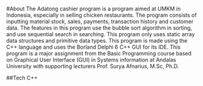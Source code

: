 #About
The Adatong cashier program is a program aimed at UMKM in Indonesia,
especially in selling chicken restaurants. The program consists of inputting material stock, sales, payments,
transaction history and customer data. The features in this program use the bubble sort algorithm in sorting, 
and use sequential search in searching. This program only uses static array data structures and primitive data types. 
This program is made using the C++ language and uses the Borland Delphi 6 C++ GUI for its IDE. This program is 
a major assignment from the Basic Programming course based on Graphical User Interface (GUI) in Systems information 
at Andalas University with supporting lecturers Prof. Surya Afnarius, M.Sc, Ph.D.

##Tech
C++
